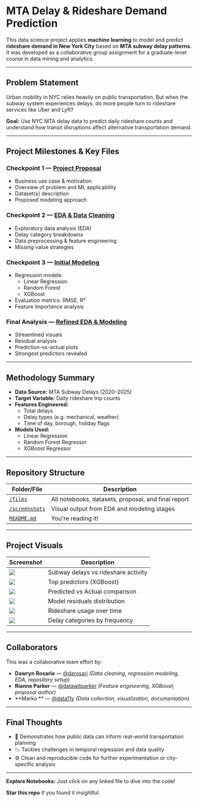 # MTA Delay & Rideshare Demand Prediction

This data science project applies **machine learning** to model and predict **rideshare demand in New York City** based on **MTA subway delay patterns**. It was developed as a collaborative group assignment for a graduate-level course in data mining and analytics.

---

## Problem Statement
Urban mobility in NYC relies heavily on public transportation. But when the subway system experiences delays, do more people turn to rideshare services like Uber and Lyft?

**Goal:** Use NYC MTA delay data to predict daily rideshare counts and understand how transit disruptions affect alternative transportation demand.

---

## Project Milestones & Key Files

### Checkpoint 1 — [Project Proposal](./files/Project_Proposal.pdf)
- Business use case & motivation
- Overview of problem and ML applicability
- Dataset(s) description
- Proposed modeling approach

### Checkpoint 2 — [EDA & Data Cleaning](./files/checkpoint_2_update.ipynb)
- Exploratory data analysis (EDA)
- Delay category breakdowns
- Data preprocessing & feature engineering
- Missing value strategies

### Checkpoint 3 — [Initial Modeling](./files/MTA_delays_inital_modeling.ipynb)
- Regression models:
  - Linear Regression
  - Random Forest
  - XGBoost
- Evaluation metrics: RMSE, R²
- Feature importance analysis

### Final Analysis — [Refined EDA & Modeling](./files/MTA_delays_EDA.ipynb)
- Streamlined visuals
- Residual analysis
- Prediction-vs-actual plots
- Strongest predictors revealed

---

## Methodology Summary
- **Data Source:** MTA Subway Delays (2020–2025)
- **Target Variable:** Daily rideshare trip counts
- **Features Engineered:**
  - Total delays
  - Delay types (e.g. mechanical, weather)
  - Time of day, borough, holiday flags
- **Models Used:**
  - Linear Regression
  - Random Forest Regressor
  - XGBoost Regressor

---

## Repository Structure
| Folder/File | Description |
|-------------|-------------|
| [`/files`](./files) | All notebooks, datasets, proposal, and final report |
| [`/screenshots`](./screenshots) | Visual output from EDA and modeling stages |
| [`README.md`](./README.md) | You're reading it! |

---

## Project Visuals
| Screenshot | Description |
|----------------|----------------|
| ![](screenshots/sub_delays_v_rideshare_count.png) | Subway delays vs rideshare activity |
| ![](screenshots/xgboost_feature_importants.png) | Top predictors (XGBoost) |
| ![](screenshots/predictionsvactual.png) | Predicted vs Actual comparison |
| ![](screenshots/distribution_of_residuals.png) | Model residuals distribution |
| ![](screenshots/aVp_overtime.png) | Rideshare usage over time |
| ![](screenshots/707_barchart.png) | Delay categories by frequency |

---

## Collaborators
This was a collaborative team effort by:
- **Dawryn Rosario** — [@darosari](https://github.com/darosari) *(Data cleaning, regression modeling, EDA, repository setup)*
- **Rianne Parker** — [@datawitparker](https://github.com/datawitparker) *(Feature engineering, XGBoost, proposal author)*
- **Marko ** — [@data11y](https://github.com/data11y) *(Data collection, visualization, documentation)*

---

## Final Thoughts
- 🔄 Demonstrates how public data can inform real-world transportation planning
- 📉 Tackles challenges in temporal regression and data quality
- ⚙️ Clean and reproducible code for further experimentation or city-specific analysis

---

**Explore Notebooks:** Just click on any linked file to dive into the code!

**Star this repo** if you found it insightful.
